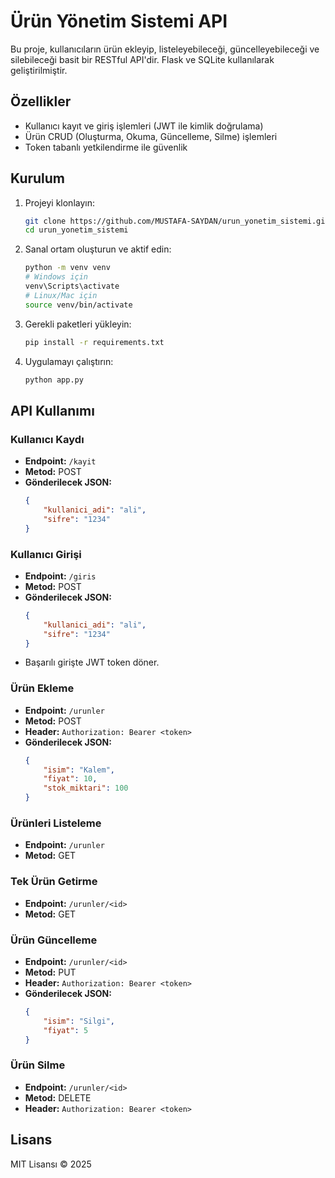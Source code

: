 # Ürün Yönetim Sistemi API

Bu proje, kullanıcıların ürün ekleyip, listeleyebileceği, güncelleyebileceği ve silebileceği basit bir RESTful API'dir. Flask ve SQLite kullanılarak geliştirilmiştir.

## Özellikler

- Kullanıcı kayıt ve giriş işlemleri (JWT ile kimlik doğrulama)
- Ürün CRUD (Oluşturma, Okuma, Güncelleme, Silme) işlemleri
- Token tabanlı yetkilendirme ile güvenlik

## Kurulum

1. Projeyi klonlayın:
    ```bash
    git clone https://github.com/MUSTAFA-SAYDAN/urun_yonetim_sistemi.git
    cd urun_yonetim_sistemi
    ```

2. Sanal ortam oluşturun ve aktif edin:
    ```bash
    python -m venv venv
    # Windows için
    venv\Scripts\activate
    # Linux/Mac için
    source venv/bin/activate
    ```

3. Gerekli paketleri yükleyin:
    ```bash
    pip install -r requirements.txt
    ```

4. Uygulamayı çalıştırın:
    ```bash
    python app.py
    ```

## API Kullanımı

### Kullanıcı Kaydı

- **Endpoint:** `/kayit`  
- **Metod:** POST  
- **Gönderilecek JSON:**  
    ```json
    {
        "kullanici_adi": "ali",
        "sifre": "1234"
    }
    ```

### Kullanıcı Girişi

- **Endpoint:** `/giris`  
- **Metod:** POST  
- **Gönderilecek JSON:**  
    ```json
    {
        "kullanici_adi": "ali",
        "sifre": "1234"
    }
    ```
- Başarılı girişte JWT token döner.

### Ürün Ekleme

- **Endpoint:** `/urunler`  
- **Metod:** POST  
- **Header:** `Authorization: Bearer <token>`  
- **Gönderilecek JSON:**  
    ```json
    {
        "isim": "Kalem",
        "fiyat": 10,
        "stok_miktari": 100
    }
    ```

### Ürünleri Listeleme

- **Endpoint:** `/urunler`  
- **Metod:** GET

### Tek Ürün Getirme

- **Endpoint:** `/urunler/<id>`  
- **Metod:** GET

### Ürün Güncelleme

- **Endpoint:** `/urunler/<id>`  
- **Metod:** PUT  
- **Header:** `Authorization: Bearer <token>`  
- **Gönderilecek JSON:**  
    ```json
    {
        "isim": "Silgi",
        "fiyat": 5
    }
    ```

### Ürün Silme

- **Endpoint:** `/urunler/<id>`  
- **Metod:** DELETE  
- **Header:** `Authorization: Bearer <token>`

## Lisans

MIT Lisansı © 2025  
